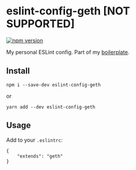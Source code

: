 # eslint-config-geth [NOT SUPPORTED]

[![npm version](https://badge.fury.io/js/eslint-config-geth.svg)](https://badge.fury.io/js/eslint-config-geth)

My personal ESLint config. Part of my [boilerplate](https://github.com/vansosnin/boilerplate-geth).

## Install
`npm i --save-dev eslint-config-geth`

or

`yarn add --dev eslint-config-geth`

## Usage
Add to your `.eslintrc`:

```
{
    "extends": "geth"
}
```
